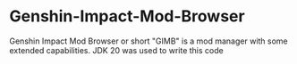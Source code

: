 # Genshin-Impact-Mod-Browser
Genshin Impact Mod Browser or short "GIMB" is a mod manager with some extended capabilities.
JDK 20 was used to write this code
